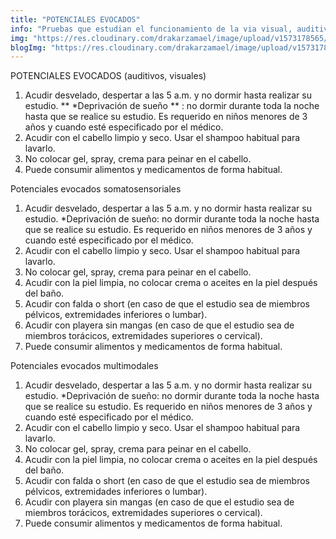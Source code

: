 ```yaml
---
title: "POTENCIALES EVOCADOS"
info: "Pruebas que estudian el funcionamiento de la via visual, auditiva y del tacto."
img: "https://res.cloudinary.com/drakarzamael/image/upload/v1573178565/estudiosMini/POTENCIALES_EVOCADOS.svg"
blogImg: "https://res.cloudinary.com/drakarzamael/image/upload/v1573178919/estudiosBlog/Potenciales_Evocados_open.svg"
---
```


POTENCIALES EVOCADOS (auditivos, visuales)

1. Acudir desvelado, despertar a las 5 a.m. y no dormir hasta realizar su estudio.
   ** \*Deprivación de sueño ** : no dormir durante toda la noche hasta que se realice su estudio. Es requerido en niños menores de 3 años y cuando esté especificado por el médico.
2. Acudir con el cabello limpio y seco. Usar el shampoo habitual para lavarlo.
3. No colocar gel, spray, crema para peinar en el cabello.
4. Puede consumir alimentos y medicamentos de forma habitual.

Potenciales evocados somatosensoriales

1. Acudir desvelado, despertar a las 5 a.m. y no dormir hasta realizar su estudio.
   \*Deprivación de sueño: no dormir durante toda la noche hasta que se realice su estudio. Es requerido en niños menores de 3 años y cuando esté especificado por el médico.
2. Acudir con el cabello limpio y seco. Usar el shampoo habitual para lavarlo.
3. No colocar gel, spray, crema para peinar en el cabello.
4. Acudir con la piel limpia, no colocar crema o aceites en la piel después del baño.
5. Acudir con falda o short (en caso de que el estudio sea de miembros pélvicos, extremidades inferiores o lumbar).
6. Acudir con playera sin mangas (en caso de que el estudio sea de miembros torácicos, extremidades superiores o cervical).
7. Puede consumir alimentos y medicamentos de forma habitual.

Potenciales evocados multimodales

1. Acudir desvelado, despertar a las 5 a.m. y no dormir hasta realizar su estudio.
   \*Deprivación de sueño: no dormir durante toda la noche hasta que se realice su estudio. Es requerido en niños menores de 3 años y cuando esté especificado por el médico.
2. Acudir con el cabello limpio y seco. Usar el shampoo habitual para lavarlo.
3. No colocar gel, spray, crema para peinar en el cabello.
4. Acudir con la piel limpia, no colocar crema o aceites en la piel después del baño.
5. Acudir con falda o short (en caso de que el estudio sea de miembros pélvicos, extremidades inferiores o lumbar).
6. Acudir con playera sin mangas (en caso de que el estudio sea de miembros torácicos, extremidades superiores o cervical).
7. Puede consumir alimentos y medicamentos de forma habitual.
